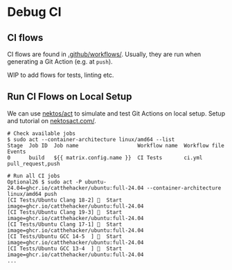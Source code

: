 # Debug CI

<!--
SPDX-License-Identifier: 2.0 license with LLVM exceptions
-->

## CI flows

CI flows are found in [.github/workflows/](.github/workflows/). Usually, they are run when generating a Git Action (e.g. at `push`).

WIP to add flows for tests, linting etc.

## Run CI Flows on Local Setup

We can use [nektos/act](https://github.com/nektos/act) to simulate and test Git Actions on local setup.
Setup and tutorial on [nektosact.com/](https://nektosact.com/).

```shell
# Check available jobs
$ sudo act --container-architecture linux/amd64 --list
Stage  Job ID  Job name                   Workflow name  Workflow file  Events           
0      build   ${{ matrix.config.name }}  CI Tests       ci.yml         pull_request,push

# Run all CI jobs
Optional26 $ sudo act -P ubuntu-24.04=ghcr.io/catthehacker/ubuntu:full-24.04 --container-architecture linux/amd64 push
[CI Tests/Ubuntu Clang 18-2] 🚀  Start image=ghcr.io/catthehacker/ubuntu:full-24.04
[CI Tests/Ubuntu Clang 19-3] 🚀  Start image=ghcr.io/catthehacker/ubuntu:full-24.04
[CI Tests/Ubuntu Clang 17-1] 🚀  Start image=ghcr.io/catthehacker/ubuntu:full-24.04
[CI Tests/Ubuntu GCC 14-5  ] 🚀  Start image=ghcr.io/catthehacker/ubuntu:full-24.04
[CI Tests/Ubuntu GCC 13-4  ] 🚀  Start image=ghcr.io/catthehacker/ubuntu:full-24.04
...

```
